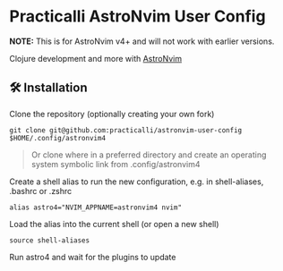 # Practicalli AstroNvim User Config

**NOTE:** This is for AstroNvim v4+ and will not work with earlier versions.

Clojure development and more with [AstroNvim](https://github.com/AstroNvim/AstroNvim)

## 🛠️ Installation

Clone the repository (optionally creating your own fork)

```shell
git clone git@github.com:practicalli/astronvim-user-config $HOME/.config/astronvim4
```

> Or clone where in a preferred directory and create an operating system symbolic link from .config/astronvim4


Create a shell alias to run the new configuration, e.g. in shell-aliases, .bashrc or .zshrc

```config
alias astro4="NVIM_APPNAME=astronvim4 nvim"
```

Load the alias into the current shell (or open a new shell)

```shell
source shell-aliases
```

Run astro4 and wait for the plugins to update


